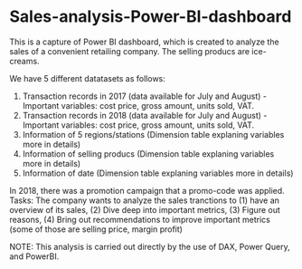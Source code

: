 # Sales-analysis-Power-BI-dashboard
This is a capture of Power BI dashboard, which is created to analyze the sales of a convenient retailing company.
The selling producs are ice-creams. 

We have 5 different datatasets as follows:
1. Transaction records in 2017 (data available for July and August) - Important variables: cost price, gross amount, units sold, VAT.
2. Transaction records in 2018 (data available for July and August) - Important variables: cost price, gross amount, units sold, VAT.
3. Information of 5 regions/stations (Dimension table explaning variables more in details)
4. Information of selling producs (Dimension table explaning variables more in details)
5. Information of date (Dimension table explaning variables more in details)

In 2018, there was a promotion campaign that a promo-code was applied.
Tasks: The company wants to analyze the sales tranctions to (1) have an overview of its sales, (2) Dive deep into important metrics, (3) Figure out reasons, (4) Bring out recommendations to improve important metrics (some of those are selling price, margin profit)

NOTE: This analysis is carried out directly by the use of DAX, Power Query, and PowerBI.

